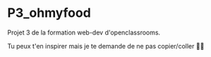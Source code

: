 # P3_ohmyfood
Projet 3 de la formation web-dev d'openclassrooms.

Tu peux t'en inspirer mais je te demande de ne pas copier/coller 🙇‍♀️

